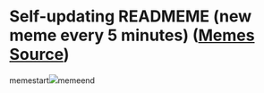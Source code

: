 # Self-updating READMEME (new meme every 5 minutes) ([Memes Source](https://bramses.notion.site/a49c1e962b7646879176ac3b327b6533?v=4d1eda54b170483cb03a40f257231764))

memestart![](https://www.notion.so/image/https%3A%2F%2Fs3-us-west-2.amazonaws.com%2Fsecure.notion-static.com%2Fa5990591-99de-4eab-8c5e-96e61eb38c82%2F00ED3CE2-CE19-44B5-B96D-F1A0CD1D1AE9.jpeg?table=block&id=51c46838-5e26-4c0a-a8a8-81be9fb3bbc4&cache=v2)memeend

